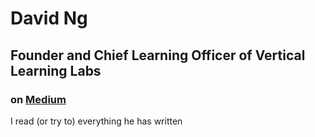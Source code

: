 # David Ng
## Founder and Chief Learning Officer of Vertical Learning Labs
### on [Medium](https://medium.com/@dng_16133/latest)

I read (or try to) everything he has written
